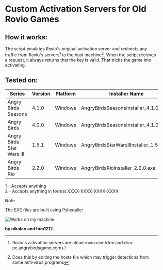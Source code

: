 # Custom Activation Servers for Old Rovio Games
## How it works:
The script emulates Rovio's original activation server and redirects any traffic from Rovio's servers[^1] to the host machine[^2].
When the script recieves a request, it always returns that the key is valid. That tricks the game into activating.
[^1]: Rovio's activation servers are cloud.rovio.com/drm and drm-pc.angrybirdsgame.com
[^2]: Does this by editing the hosts file which may trigger detections from some anti-virus programs
## Tested on:
|Series|Version|Platform|Installer Name|Status|
|------|-------|--------|--------------|------|
|Angry Birds Seasons|4.1.0|Windows|AngryBirdsSeasonsInstaller_4.1.0.exe|1|
|Angry Birds|4.0.0|Windows|AngryBirdsSeasonsInstaller_4.1.0.exe|1|
|Angry Birds Star Wars III|1.5.1|Windows|AngryBirdsStarWarsIIInstaller_1.5.1.exe|1|
|Angry Birds Rio|2.2.0|Windows|AngryBirdsRioInstaller_2.2.0.exe|2|

1 - Accepts anything<br>
2 - Accepts anything in format XXXX-XXXX-XXXX-XXXX
> [!NOTE]
> The EXE files are built using PyInstaller

![Works on my machine](https://blog.codinghorror.com/content/images/uploads/2007/03/6a0120a85dcdae970b0128776ff992970c-pi.png)

**by nikolan and tom1212.**
